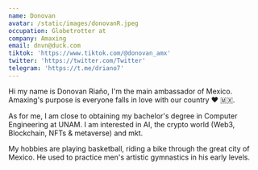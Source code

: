```yaml
---
name: Donovan
avatar: /static/images/donovanR.jpeg
occupation: Globetrotter at
company: Amaxing
email: dnvn@duck.com
tiktok: 'https://www.tiktok.com/@donovan_amx'
twitter: 'https://twitter.com/Twitter'
telegram: 'https://t.me/driano7'
---
```


Hi my name is Donovan Riaño, I'm the main ambassador of Mexico. Amaxing's purpose is everyone falls in love with our country ❤️ 🇲🇽.

As for me, I am close to obtaining my bachelor's degree in Computer Engineering at UNAM. I am interested in AI, the crypto world (Web3, Blockchain, NFTs & metaverse) and mkt.

My hobbies are playing basketball, riding a bike through the great city of Mexico. He used to practice men's artistic gymnastics in his early levels.
